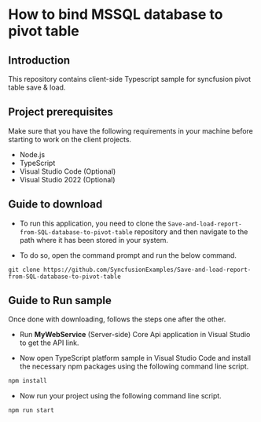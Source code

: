 # How to bind MSSQL database to pivot table

## Introduction

This repository contains client-side Typescript sample for syncfusion pivot table save & load.

## Project prerequisites

Make sure that you have the following requirements in your machine before starting to work on the client projects.

* Node.js
* TypeScript
* Visual Studio Code (Optional)
* Visual Studio 2022 (Optional)

## Guide to download

* To run this application, you need to clone the `Save-and-load-report-from-SQL-database-to-pivot-table` repository and then navigate to the path where it has been stored in your system.

* To do so, open the command prompt and run the below command.

```
git clone https://github.com/SyncfusionExamples/Save-and-load-report-from-SQL-database-to-pivot-table

```

## Guide to Run sample

Once done with downloading, follows the steps one after the other.

* Run **MyWebService** (Server-side) Core Api application in Visual Studio to get the API link.

*  Now open TypeScript platform sample in Visual Studio Code and install the necessary npm packages using the following command line script.
```sh
npm install
```

* Now run your project using the following command line script.
```sh
npm run start
```